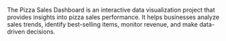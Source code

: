 The Pizza Sales Dashboard is an interactive data visualization project that provides insights into pizza sales performance. It helps businesses analyze sales trends, identify best-selling items, monitor revenue, and make data-driven decisions.
